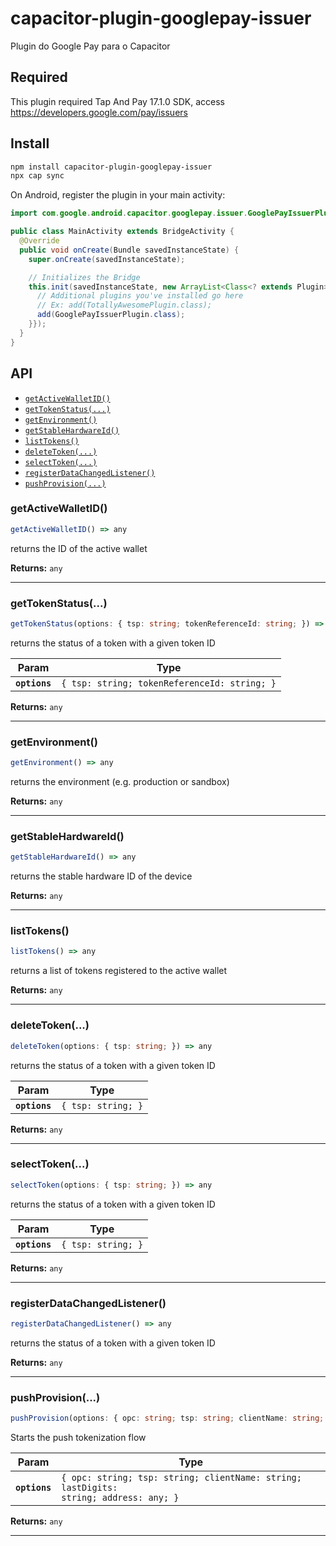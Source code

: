 # capacitor-plugin-googlepay-issuer

Plugin do Google Pay para o Capacitor

## Required

This plugin required Tap And Pay 17.1.0 SDK, access https://developers.google.com/pay/issuers

## Install

```bash
npm install capacitor-plugin-googlepay-issuer
npx cap sync
```

On Android, register the plugin in your main activity:
```java
import com.google.android.capacitor.googlepay.issuer.GooglePayIssuerPlugin;

public class MainActivity extends BridgeActivity {
  @Override
  public void onCreate(Bundle savedInstanceState) {
    super.onCreate(savedInstanceState);

    // Initializes the Bridge
    this.init(savedInstanceState, new ArrayList<Class<? extends Plugin>>() {{
      // Additional plugins you've installed go here
      // Ex: add(TotallyAwesomePlugin.class);
      add(GooglePayIssuerPlugin.class);
    }});
  }
}
```

## API

<docgen-index>

* [`getActiveWalletID()`](#getactivewalletid)
* [`getTokenStatus(...)`](#gettokenstatus)
* [`getEnvironment()`](#getenvironment)
* [`getStableHardwareId()`](#getstablehardwareid)
* [`listTokens()`](#listtokens)
* [`deleteToken(...)`](#deletetoken)
* [`selectToken(...)`](#selecttoken)
* [`registerDataChangedListener()`](#registerdatachangedlistener)
* [`pushProvision(...)`](#pushprovision)

</docgen-index>

<docgen-api>
<!--Update the source file JSDoc comments and rerun docgen to update the docs below-->

### getActiveWalletID()

```typescript
getActiveWalletID() => any
```

returns the ID of the active wallet

**Returns:** <code>any</code>

--------------------


### getTokenStatus(...)

```typescript
getTokenStatus(options: { tsp: string; tokenReferenceId: string; }) => any
```

returns the status of a token with a given token ID

| Param         | Type                                                    |
| ------------- | ------------------------------------------------------- |
| **`options`** | <code>{ tsp: string; tokenReferenceId: string; }</code> |

**Returns:** <code>any</code>

--------------------


### getEnvironment()

```typescript
getEnvironment() => any
```

returns the environment (e.g. production or sandbox)

**Returns:** <code>any</code>

--------------------


### getStableHardwareId()

```typescript
getStableHardwareId() => any
```

returns the stable hardware ID of the device

**Returns:** <code>any</code>

--------------------


### listTokens()

```typescript
listTokens() => any
```

returns a list of tokens registered to the active wallet

**Returns:** <code>any</code>

--------------------


### deleteToken(...)

```typescript
deleteToken(options: { tsp: string; }) => any
```

returns the status of a token with a given token ID

| Param         | Type                          |
| ------------- | ----------------------------- |
| **`options`** | <code>{ tsp: string; }</code> |

**Returns:** <code>any</code>

--------------------


### selectToken(...)

```typescript
selectToken(options: { tsp: string; }) => any
```

returns the status of a token with a given token ID

| Param         | Type                          |
| ------------- | ----------------------------- |
| **`options`** | <code>{ tsp: string; }</code> |

**Returns:** <code>any</code>

--------------------


### registerDataChangedListener()

```typescript
registerDataChangedListener() => any
```

returns the status of a token with a given token ID

**Returns:** <code>any</code>

--------------------


### pushProvision(...)

```typescript
pushProvision(options: { opc: string; tsp: string; clientName: string; lastDigits: string; address: any; }) => any
```

Starts the push tokenization flow

| Param         | Type                                                                                             |
| ------------- | ------------------------------------------------------------------------------------------------ |
| **`options`** | <code>{ opc: string; tsp: string; clientName: string; lastDigits: string; address: any; }</code> |

**Returns:** <code>any</code>

--------------------

</docgen-api>
